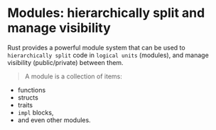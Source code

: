 # Modules: hierarchically split and manage visibility

Rust provides a powerful module system that can be used to `hierarchically split`
code in `logical units` (modules), and manage visibility (public/private) between
them.

> A module is a collection of items:

- functions
- structs
- traits
- `impl` blocks,
- and even other modules.
